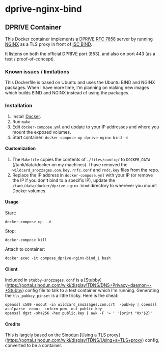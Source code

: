 # dprive-nginx-bind

## DPRIVE Container


This Docker container implements a [DPRIVE](https://datatracker.ietf.org/wg/dprive/documents/) [RFC 7858](https://datatracker.ietf.org/doc/rfc7858/) server by running [NGINX](nginx.org) as a TLS proxy in front of [ISC BIND](https://www.isc.org/downloads/bind/).

It listens on both the official DPRIVE port (853), and also on port 443 (as a test / proof-of-concept). 

### Known issues / limitations
This Dockerfile is based on Ubuntu and uses the Ubuntu BIND and NGINX packages. When I have more time, I'm planning on making new images which builds BIND and NGINX instead of using the packages.



### Installation

1. Install [Docker](https://www.docker.com/).
2. Run `make`
3. Edit `docker-compose.yml` and update to your IP addresses and where you mount the exposed volumes.
4. Start container: `docker-compose up dprive-nginx-bind -d`

#### Customization

1. The `Makefile` copies the contents of `./files/config/` to `DOCKER_DATA` (/tank/data/docker on my machines). I have removed the `wildcard_snozzages.com.key`, `rnfc.conf` and `rndc.key` files from the repo.
2. Replace the IP address in `docker-compose.yml` with your IP (or remove the IP if you don't bind to a specific IP), update the `/tank/data/docker/dprive-nginx-bind` directory to wherever you mount Docker volumes.


#### Usage

Start:

    docker-compose up  -d
    
Stop:
    
    docker-compose kill
    
Attach to container:

	docker exec -it compose_dprive-nginx-bind_1 bash

#### Client
Included in `stubby-snozzages.conf` is a [Stubby] (https://portal.sinodun.com/wiki/display/TDNS/DNS+Privacy+daemon+-+Stubby) config file to talk to a test container which I'm running. Generating the `tls_pubkey_pinset` is a little tricky. Here is the cheat:

	openssl x509 -noout -in wildcard_snozzages.com.crt  -pubkey | openssl asn1parse -noout -inform pem -out public.key
	openssl dgst -sha256 -hex public.key | awk -F '= ' '{print "0x"$2}' 
  
  
#### Credits
This is largely based on the [Sinodun](https://www.sinodun.com/) [Using a TLS proxy] (https://portal.sinodun.com/wiki/display/TDNS/Using+a+TLS+proxy) config, converted to be a container. 